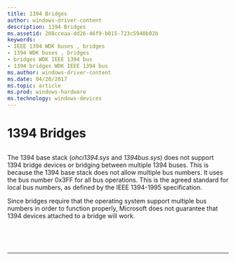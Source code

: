 ```yaml
---
title: 1394 Bridges
author: windows-driver-content
description: 1394 Bridges
ms.assetid: 208cceaa-dd26-46f9-b015-723c5940b02b
keywords:
- IEEE 1394 WDK buses , bridges
- 1394 WDK buses , bridges
- bridges WDK IEEE 1394 bus
- 1394 bridges WDK IEEE 1394 bus
ms.author: windows-driver-content
ms.date: 04/20/2017
ms.topic: article
ms.prod: windows-hardware
ms.technology: windows-devices
---
```


# 1394 Bridges


## <a href="" id="ddk-bridges-kg"></a>


The 1394 base stack (*ohci1394.sys* and *1394bus.sys*) does not support 1394 bridge devices or bridging between multiple 1394 buses. This is because the 1394 base stack does not allow multiple bus numbers. It uses the bus number 0x3FF for all bus operations. This is the agreed standard for local bus numbers, as defined by the IEEE 1394-1995 specification.

Since bridges require that the operating system support multiple bus numbers in order to function properly, Microsoft does not guarantee that 1394 devices attached to a bridge will work.

 

 


--------------------


